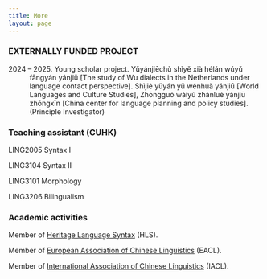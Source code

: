 ```yaml
---
title: More
layout: page
---
```


### EXTERNALLY FUNDED PROJECT

<p style="text-indent: -3em; margin-left: 3em;">2024 – 2025. Young scholar project. Yǔyánjiēchù shìyě xià hélán wúyǔ fāngyán yánjiū [The study of Wu dialects in the Netherlands under language contact perspective]. Shìjiè yǔyán yǔ wénhuà yánjiū [World Languages and Culture Studies], Zhōngguó wàiyǔ zhànluè yánjiū zhōngxīn [China center for language planning and policy studies]. (Principle Investigator) </p>

### Teaching assistant (CUHK)

LING2005 Syntax I </p>
LING3104 Syntax II </p>
LING3101 Morphology </p>
LING3206 Bilingualism </p>

### Academic activities

Member of [Heritage Language Syntax](https://sites.google.com/view/heritagelanguagesyntax/home) (HLS).</p>
Member of [European Association of Chinese Linguistics](https://www.chineselinguistics.eu/) (EACL).</p>
Member of [International Association of Chinese Linguistics](http://iacl-linguistics.org/) (IACL).</p>
